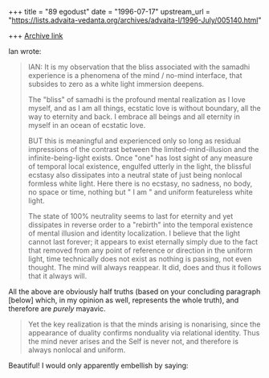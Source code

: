 +++
title = "89 egodust"
date = "1996-07-17"
upstream_url = "https://lists.advaita-vedanta.org/archives/advaita-l/1996-July/005140.html"

+++
[Archive link](https://lists.advaita-vedanta.org/archives/advaita-l/1996-July/005140.html)

Ian wrote:
>
> IAN: It is my observation that the bliss associated with the samadhi
> experience is a phenomena of the mind / no-mind interface,
> that subsides to zero as a white light immersion deepens.
>
> The "bliss" of samadhi is the profound mental realization as I love myself,
> and as I am all things, ecstatic love is without boundary, all the way to
> eternity and back. I embrace all beings and all eternity in myself in
> an ocean of ecstatic love.
>
> BUT this is meaningful and experienced only so long as residual impressions
> of the contrast between the limited-mind-illusion and the
> infinite-being-light exists. Once "one" has lost sight of any measure of
> temporal local existence,
> engulfed utterly in the light, the blissful ecstasy also dissipates into
> a neutral state of just being nonlocal formless white light. Here there
> is no ecstasy, no sadness, no body, no space or time, nothing but
> " I am " and uniform featureless white light.
>
> The state of 100% neutrality seems to last for eternity and yet dissipates
> in reverse order to a "rebirth" into the temporal existence of mental
> illusion and identity localization. I believe that the light cannot last
> forever; it appears to exist eternally simply due to the fact that removed
> from any point of reference or direction in the uniform light, time
> technically does not exist as nothing is passing, not even thought.
> The mind will always reappear. It did, does and thus it follows
> that it always will.

All the above are obviously half truths (based on your concluding paragraph
[below] which, in my opinion as well, represents the whole truth), and
therefore are *purely* mayavic.

> Yet the key realization is that the minds arising is nonarising, since
> the appearance of duality confirms nonduality via relational identity.
> Thus the mind never arises and the Self is never not, and therefore
> is always nonlocal and uniform.

Beautiful!  I would only apparently embellish by saying:

